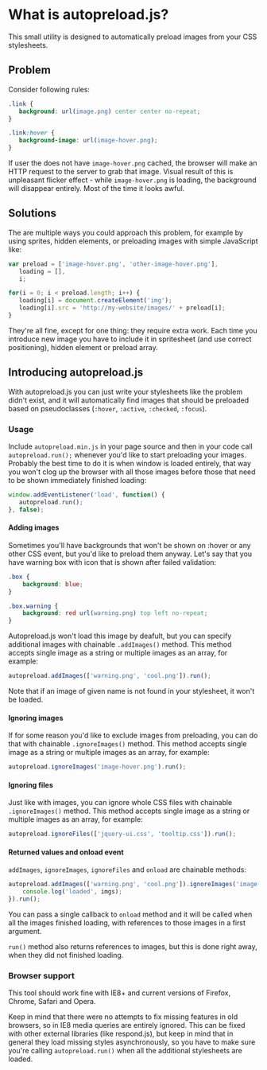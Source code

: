 # What is autopreload.js?

This small utility is designed to automatically preload images from your CSS stylesheets.


## Problem

Consider following rules:

 ```css
.link {
	background: url(image.png) center center no-repeat;
}

.link:hover {
	background-image: url(image-hover.png);
}
 ```

If user the does not have `image-hover.png` cached, the browser will make an HTTP request to the server to grab that image. Visual result of this is unpleasant flicker effect - while `image-hover.png` is loading, the background will disappear entirely. Most of the time it looks awful.


## Solutions

The are multiple ways you could approach this problem, for example by using sprites, hidden elements, or preloading images with simple JavaScript like:

 ```javascript
var	preload = ['image-hover.png', 'other-image-hover.png'],
	loading = [],
	i;

for(i = 0; i < preload.length; i++) {
	loading[i] = document.createElement('img');
	loading[i].src = 'http://my-website/images/' + preload[i];
}
 ```

They're all fine, except for one thing: they require extra work. Each time you introduce new image you have to include it in spritesheet (and use correct positioning), hidden element or preload array.


## Introducing autopreload.js

With autopreload.js you can just write your stylesheets like the problem didn't exist, and it will automatically find images that should be preloaded based on pseudoclasses (`:hover`, `:active`, `:checked`, `:focus`).


### Usage

Include `autopreload.min.js` in your page source and then in your code call `autopreload.run();` whenever you'd like to start preloading your images. Probably the best time to do it is when window is loaded entirely, that way you won't clog up the browser with all those images before those that need to be shown immediately finished loading:

 ```javascript
window.addEventListener('load', function() {
	autopreload.run();
}, false);
 ```

 
#### Adding images

Sometimes you'll have backgrounds that won't be shown on :hover or any other CSS event, but you'd like to preload them anyway. Let's say that you have warning box with icon that is shown after failed validation:

```css
.box {
	background: blue;
}

.box.warning {
	background: red url(warning.png) top left no-repeat;
}
 ```
Autopreload.js won't load this image by deafult, but you can specify additional images with chainable `.addImages()` method. This method accepts single image as a string or multiple images as an array, for example:

 ```javascript
 autopreload.addImages(['warning.png', 'cool.png']).run();
 ```

Note that if an image of given name is not found in your stylesheet, it won't be loaded.


#### Ignoring images

If for some reason you'd like to exclude images from preloading, you can do that with chainable `.ignoreImages()` method. This method accepts single image as a string or multiple images as an array, for example:

 ```javascript
autopreload.ignoreImages('image-hover.png').run();
 ```


#### Ignoring files

Just like with images, you can ignore whole CSS files with chainable `.ignoreImages()` method. This method accepts single image as a string or multiple images as an array, for example:

 ```javascript
autopreload.ignoreFiles(['jquery-ui.css', 'tooltip.css']).run();
 ```


#### Returned values and onload event

`addImages`, `ignoreImages`, `ignoreFiles` and `onload` are chainable methods:

 ```javascript
autopreload.addImages(['warning.png', 'cool.png']).ignoreImages('image-hover.png').ignoreFiles(['jquery-ui.css', 'tooltip.css']).onload(function(imgs) {
	 console.log('loaded', imgs); 
}).run();
 ```

You can pass a single callback to `onload` method and it will be called when all the images finished loading, with references to those images in a first argument.

`run()` method also returns references to images, but this is done right away, when they did not finished loading.


### Browser support

This tool should work fine with IE8+ and current versions of Firefox, Chrome, Safari and Opera.

Keep in mind that there were no attempts to fix missing features in old browsers, so in IE8 media queries are entirely ignored. This can be fixed with other external libraries (like respond.js), but keep in mind that in general they load missing styles asynchronously, so you have to make sure you're calling `autopreload.run()` when all the additional stylesheets are loaded.
